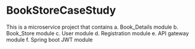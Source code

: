 # BookStoreCaseStudy
This is a microservice project that contains
  a. Book_Details module
  b. Book_Store module
  c. User module 
  d. Registration module
  e. API gateway module
  f. Spring boot JWT module
